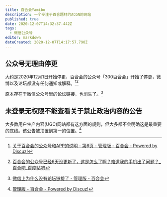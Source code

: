 ```yaml
---
title: 百合会Yamibo
description: 一个专注于百合题材的ACGN的网站
published: true
date: 2020-12-07T14:32:37.442Z
tags: 
  - 微信公众号
editor: markdown
dateCreated: 2020-12-07T14:17:57.790Z
---
```


## 公众号无理由停更

大约是2020年12月1日开始停更，百合会的公众号「300百合会」开始了停更，微博以及论坛都没有任何通知或解释。[^yamibo_bbs][^7132940250]

[^yamibo_bbs]: [关于百合会的公众号和APP的说明 - 第6页 - 管理版 - 百合会 - Powered by Discuz!](https://web.archive.org/web/20201207130038/https://bbs.yamibo.com/thread-498791-6-1.html)

[^7132940250]: [百合会的公众号已经6天没更新了，这是怎么了啊？难道我的手机出了问题？_百合吧_百度贴吧](https://web.archive.org/web/20201206153410/https://tieba.baidu.com/p/7132940250)

原本存在于微信公众号里的论坛链接，也消失了。[^1207142619]

[^1207142619]: [微信上为什么没有论坛链接了 - 管理版 - 百合会](https://web.archive.org/web/20201207142619/https://bbs.yamibo.com/thread-512498-1-1.html)

## 未登录无权限不能查看关于禁止政治内容的公告

大多数用户生产内容(UGC)网站都有这方面的规则，但大多都不会明确这是最重要的底线。该公告被顶置到第一的位置。[^0925055948]

[^0925055948]: [管理版 - 百合会 - Powered by Discuz!](https://web.archive.org/web/20200925055948/https://bbs.yamibo.com/forum-16-1.html)
